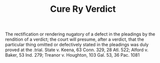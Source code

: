 ---
title: Cure Ry Verdict
letter: C
permalink: "/definitions/bld-cure-ry-verdict.html"
body: The rectification or rendering nugatory of a defect in the pleadings by the
  rendition of a verdict; the court will presume, after a verdict, that the particular
  thing omitted or defectively stated in the pleadings was duly proved at the .trial.
  State v. Keena, 63 Conn. 329, 28 Atl. 522; Alford v. Baker, 53 Ind. 279; Treanor
  v. Houghton, 103 Gal. 53, 36 Pac. 1081
published_at: '2018-07-07'
source: Black's Law Dictionary 2nd Ed (1910)
layout: post
---